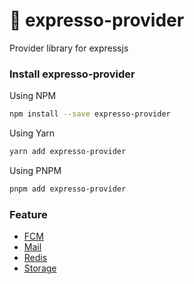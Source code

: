 # 🚀 expresso-provider

Provider library for expressjs

### Install expresso-provider

Using NPM

```bash
npm install --save expresso-provider
```

Using Yarn

```bash
yarn add expresso-provider
```

Using PNPM

```bash
pnpm add expresso-provider
```

### Feature

* [FCM]([fcm.md](https://expresso.masb0ymas.com/expresso-library/expresso-provider))
* [Mail]([mailing.md](https://expresso.masb0ymas.com/expresso-library/expresso-provider))
* [Redis]([redis.md](https://expresso.masb0ymas.com/expresso-library/expresso-provider))
* [Storage]([storage.md](https://expresso.masb0ymas.com/expresso-library/expresso-provider))
